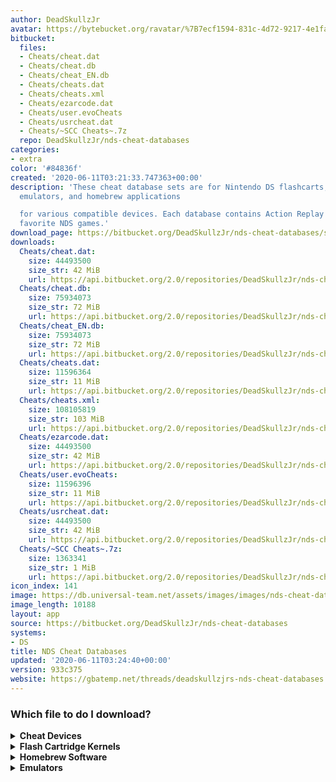 ```yaml
---
author: DeadSkullzJr
avatar: https://bytebucket.org/ravatar/%7B7ecf1594-831c-4d72-9217-4e1fa1160803%7D?ts=default
bitbucket:
  files:
  - Cheats/cheat.dat
  - Cheats/cheat.db
  - Cheats/cheat_EN.db
  - Cheats/cheats.dat
  - Cheats/cheats.xml
  - Cheats/ezarcode.dat
  - Cheats/user.evoCheats
  - Cheats/usrcheat.dat
  - Cheats/~SCC Cheats~.7z
  repo: DeadSkullzJr/nds-cheat-databases
categories:
- extra
color: '#84836f'
created: '2020-06-11T03:21:33.747363+00:00'
description: 'These cheat database sets are for Nintendo DS flashcarts, cheating devices,
  emulators, and homebrew applications

  for various compatible devices. Each database contains Action Replay codes for your
  favorite NDS games.'
download_page: https://bitbucket.org/DeadSkullzJr/nds-cheat-databases/src/master/Cheats/cheat.dat
downloads:
  Cheats/cheat.dat:
    size: 44493500
    size_str: 42 MiB
    url: https://api.bitbucket.org/2.0/repositories/DeadSkullzJr/nds-cheat-databases/src/933c375545d3ff90854d1e210dcf4b3b31d9d585/Cheats/cheat.dat
  Cheats/cheat.db:
    size: 75934073
    size_str: 72 MiB
    url: https://api.bitbucket.org/2.0/repositories/DeadSkullzJr/nds-cheat-databases/src/933c375545d3ff90854d1e210dcf4b3b31d9d585/Cheats/cheat.db
  Cheats/cheat_EN.db:
    size: 75934073
    size_str: 72 MiB
    url: https://api.bitbucket.org/2.0/repositories/DeadSkullzJr/nds-cheat-databases/src/933c375545d3ff90854d1e210dcf4b3b31d9d585/Cheats/cheat_EN.db
  Cheats/cheats.dat:
    size: 11596364
    size_str: 11 MiB
    url: https://api.bitbucket.org/2.0/repositories/DeadSkullzJr/nds-cheat-databases/src/933c375545d3ff90854d1e210dcf4b3b31d9d585/Cheats/cheats.dat
  Cheats/cheats.xml:
    size: 108105819
    size_str: 103 MiB
    url: https://api.bitbucket.org/2.0/repositories/DeadSkullzJr/nds-cheat-databases/src/933c375545d3ff90854d1e210dcf4b3b31d9d585/Cheats/cheats.xml
  Cheats/ezarcode.dat:
    size: 44493500
    size_str: 42 MiB
    url: https://api.bitbucket.org/2.0/repositories/DeadSkullzJr/nds-cheat-databases/src/933c375545d3ff90854d1e210dcf4b3b31d9d585/Cheats/ezarcode.dat
  Cheats/user.evoCheats:
    size: 11596396
    size_str: 11 MiB
    url: https://api.bitbucket.org/2.0/repositories/DeadSkullzJr/nds-cheat-databases/src/933c375545d3ff90854d1e210dcf4b3b31d9d585/Cheats/user.evoCheats
  Cheats/usrcheat.dat:
    size: 44493500
    size_str: 42 MiB
    url: https://api.bitbucket.org/2.0/repositories/DeadSkullzJr/nds-cheat-databases/src/933c375545d3ff90854d1e210dcf4b3b31d9d585/Cheats/usrcheat.dat
  Cheats/~SCC Cheats~.7z:
    size: 1363341
    size_str: 1 MiB
    url: https://api.bitbucket.org/2.0/repositories/DeadSkullzJr/nds-cheat-databases/src/933c375545d3ff90854d1e210dcf4b3b31d9d585/Cheats/~SCC%20Cheats~.7z
icon_index: 141
image: https://db.universal-team.net/assets/images/images/nds-cheat-databases.png
image_length: 10188
layout: app
source: https://bitbucket.org/DeadSkullzJr/nds-cheat-databases
systems:
- DS
title: NDS Cheat Databases
updated: '2020-06-11T03:24:40+00:00'
version: 933c375
website: https://gbatemp.net/threads/deadskullzjrs-nds-cheat-databases.488711/
---
```

<h3>Which file to do I download?</h3><details><summary><b>Cheat Devices</b></summary>Cheats.xml can be used for:<ul><li>Action Replay DS</li><li>Action Replay DSi</li></ul></details><details><summary><b>Flash Cartridge Kernels</b></summary>Usrcheat.dat can be used for:<ul><li>AceKard 2 Menu</li><li>AKAIO</li><li>DSTT Menu</li><li>EZ-Flash V Menu</li><li>EZ-Flash Vi Menu</li><li>R4i Menu</li><li>SuperCard DSONE EOS</li><li>SuperCard DSTWO EOS</li><li>Wood R4</li><li>Wood RPG</li><li>YSMenu</li></ul>Cheats.dat can be used for:<ul><li>AceKard 2 Menu</li><li>AKAIO</li><li>EDGE Menu</li></ul>Cheat.dat can be used for:<ul><li>AceKard 2 Menu</li><li>AKAIO</li><li>M3 Menu</li><li>R4 Menu</li></ul>EZARCode.dat can be used for:<ul><li>EZ-Flash V Menu (Original)</li></ul>User.evoCheats can be used for:<ul><li>CycloDS Menu</li></ul>Cheat.db can be used for:<ul><li>M3 Sakura</li></ul>Cheat_EN.db can be used for:<ul><li>M3 Sakura</li></ul>SCC cheats can be used for:<ul><li>SuperCard DSONE OS</li></ul>Cheats.xml can be used for:<ul><li>AceKard 2 Menu</li><li>AKAIO</li></ul></details><details><summary><b>Homebrew Software</b></summary>Usrcheat.dat can be used for:<ul><li>Nitro Hax (3DS) (Usrcheat Edition)</li><li>Nitro Hax (DSi) (Usrcheat Edition)</li><li>TWiLight Menu++ (3DS)</li><li>TWiLight Menu++ (DSi)</li></ul>Cheats.xml can be used for:<ul><li>Nitro Hax (3DS)</li><li>Nitro Hax (DSi)</li><li>Nitro Hax (NDS)</li></ul></details><details><summary><b>Emulators</b></summary>Usrcheat.dat can be used for:<ul><li>DeSmuMe</li><li>DraStic</li></ul></details>